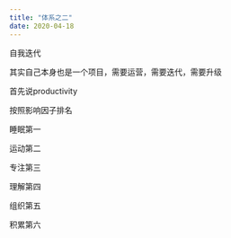 ```yaml
---
title: "体系之二"
date: 2020-04-18
---
```


自我迭代

其实自己本身也是一个项目，需要运营，需要迭代，需要升级

首先说productivity

按照影响因子排名

睡眠第一

运动第二

专注第三

理解第四

组织第五

积累第六
